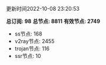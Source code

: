 更新时间2022-10-08 23:20:53

**总订阅: 98**
**总节点: 8811**
**有效节点: 2749**
- ss节点: 168
- v2ray节点: 2455
- trojan节点: 116
- ssr节点: 10
